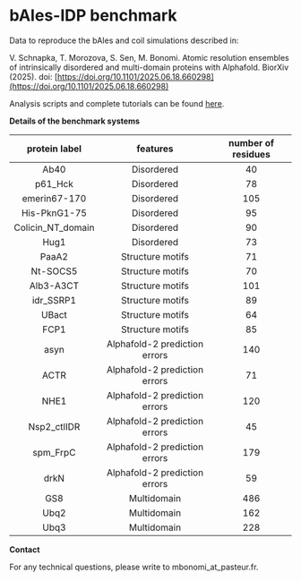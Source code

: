# bAIes-IDP benchmark
Data to reproduce the bAIes and coil simulations described in:

V. Schnapka, T. Morozova, S. Sen, M. Bonomi. Atomic resolution ensembles of intrinsically disordered and multi-domain proteins with Alphafold. BiorXiv (2025). doi: [https://doi.org/10.1101/2025.06.18.660298](https://doi.org/10.1101/2025.06.18.660298)

Analysis scripts and complete tutorials can be found [here](https://github.com/COSBlab/bAIes-IDP).


**Details of the benchmark systems**

| protein label | features | number of residues |
| :------: |  :------:  |  :------:  |
| Ab40 | Disordered | 40 |
| p61_Hck | Disordered | 78 |
| emerin67-170 | Disordered | 105 |
| His-PknG1-75 | Disordered | 95 |
| Colicin_NT_domain | Disordered | 90 |
| Hug1 | Disordered | 73 |
| PaaA2 | Structure motifs | 71 |
| Nt-SOCS5 | Structure motifs | 70 |
| Alb3-A3CT | Structure motifs | 101 |
| idr_SSRP1 | Structure motifs | 89 |
| UBact | Structure motifs | 64 |
| FCP1 | Structure motifs | 85 |
| asyn | Alphafold-2 prediction errors | 140 |
| ACTR | Alphafold-2 prediction errors | 71 |
| NHE1 | Alphafold-2 prediction errors | 120 |
| Nsp2_ctlIDR | Alphafold-2 prediction errors | 45 |
| spm_FrpC | Alphafold-2 prediction errors | 179 |
| drkN | Alphafold-2 prediction errors | 59 |
| GS8 | Multidomain | 486 |
| Ubq2 | Multidomain | 162 |
| Ubq3 | Multidomain | 228 |

**Contact**

For any technical questions, please write to mbonomi_at_pasteur.fr.

